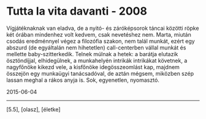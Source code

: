 # Tutta la vita davanti - 2008

Vígjátéknaknak van eladva, de a nyitó- és záróképsorok táncai közötti röpke két órában mindenhez volt kedvem, csak nevetéshez nem. Marta, miután csodás eredménnyel végez a filozófia szakon, nem talál munkát, ezért egy abszurd (de egyáltalán nem hihetetlen) call-centerben vállal munkát és mellette baby-szitterkedik. Telnek múlnak a hetek: a barátja elutazik ösztöndíjjal, elhidegülnek, a munkahelyén intrikák intrikákat követnek, a nagyfőnöke kikezd vele, a kisfőnöke idegösszeomlást kap, majdnem összejön egy munkaügyi tanácsadóval, de aztán mégsem, miközben szép lassan meghal a rákos anyja is. Sok, egyenetlen, nyomasztó.

2015-06-04 

----

[5.5], [olasz], [életke]